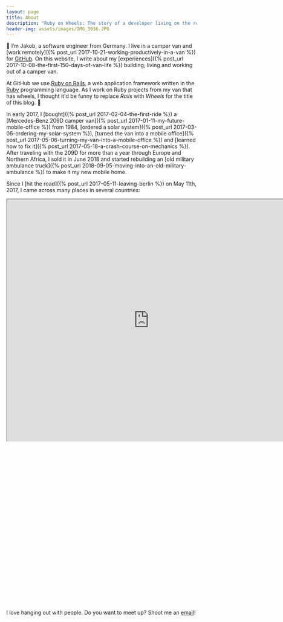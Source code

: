 ```yaml
---
layout: page
title: About
description: "Ruby on Wheels: The story of a developer living on the road."
header-img: assets/images/IMG_3036.JPG
---
```


:wave: I’m Jakob, a software engineer from Germany. I live in a camper van and [work remotely]({% post_url 2017-10-21-working-productively-in-a-van %}) for [GitHub](https://github.com/). On this website, I write about my [experiences]({% post_url 2017-10-08-the-first-150-days-of-van-life %}) building, living and working out of a camper van.

At GitHub we use [Ruby on Rails](http://rubyonrails.org/), a web application framework written in the [Ruby](https://www.ruby-lang.org) programming language. As I work on Ruby projects from my van that has wheels, I thought it'd be funny to replace *Rails* with *Wheels* for the title of this blog. :thinking:

In early 2017, I [bought]({% post_url 2017-02-04-the-first-ride %}) a [Mercedes-Benz 209D camper van]({% post_url 2017-01-11-my-future-mobile-office %}) from 1984, [ordered a solar system]({% post_url 2017-03-06-ordering-my-solar-system %}), [turned the van into a mobile office]({% post_url 2017-05-06-turning-my-van-into-a-mobile-office %}) and [learned how to fix it]({% post_url 2017-05-18-a-crash-course-on-mechanics %}). After traveling with the 209D for more than a year through Europe and Northern Africa, I sold it in June 2018 and started rebuilding an [old military ambulance truck]({% post_url 2018-09-05-moving-into-an-old-military-ambulance %}) to make it my new mobile home.

Since I [hit the road]({% post_url 2017-05-11-leaving-berlin %}) on May 11th, 2017, I came across many places in several countries:

<div class="google-maps" style="padding-bottom: 85%">
  <iframe src="https://www.google.com/maps/d/embed?mid=1oJWtlohfxJ_Oa4t3XFDdOOyyJK4" width="750" height="640"></iframe>
</div>

I love hanging out with people. Do you want to meet up? Shoot me an [email](mailto:jakob.class@gmail.com)!
